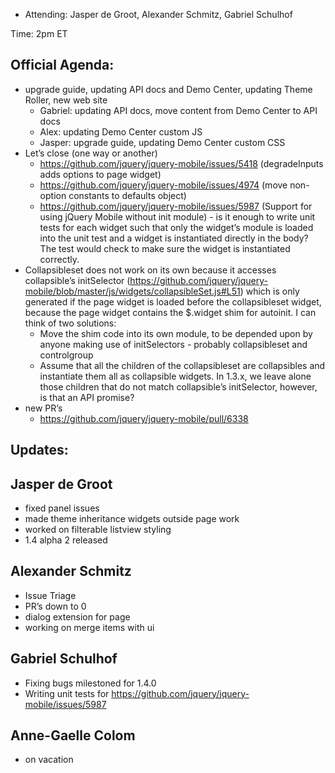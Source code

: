 * Attending: Jasper de Groot, Alexander Schmitz, Gabriel Schulhof

Time: 2pm ET

## Official Agenda:
* upgrade guide, updating API docs and Demo Center, updating Theme Roller, new web site
  - Gabriel: updating API docs, move content from Demo Center to API docs
  - Alex: updating Demo Center custom JS
  - Jasper: upgrade guide, updating Demo Center custom CSS
* Let’s close (one way or another)
  - https://github.com/jquery/jquery-mobile/issues/5418 (degradeInputs adds options to page widget)
  - https://github.com/jquery/jquery-mobile/issues/4974 (move non-option constants to defaults object)
  - https://github.com/jquery/jquery-mobile/issues/5987 (Support for using jQuery Mobile without init module) - is it enough to write unit tests for each widget such that only the widget’s module is loaded into the unit test and a widget is instantiated directly in the body? The test would check to make sure the widget is instantiated correctly.
* Collapsibleset does not work on its own because it accesses collapsible’s initSelector (https://github.com/jquery/jquery-mobile/blob/master/js/widgets/collapsibleSet.js#L51) which is only generated if the page widget is loaded before the collapsibleset widget, because the page widget contains the $.widget shim for autoinit. I can think of two solutions:
  - Move the shim code into its own module, to be depended upon by anyone making use of initSelectors - probably collapsibleset and controlgroup
  - Assume that all the children of the collapsibleset are collapsibles and instantiate them all as collapsible widgets. In 1.3.x, we leave alone those children that do not match collapsible’s initSelector, however, is that an API promise?
* new PR’s
  - https://github.com/jquery/jquery-mobile/pull/6338

## Updates:

## Jasper de Groot
* fixed panel issues
* made theme inheritance widgets outside page work
* worked on filterable listview styling
* 1.4 alpha 2 released

## Alexander Schmitz
* Issue Triage
* PR’s down to 0
* dialog extension for page
* working on merge items with ui

## Gabriel Schulhof
* Fixing bugs milestoned for 1.4.0
* Writing unit tests for https://github.com/jquery/jquery-mobile/issues/5987

## Anne-Gaelle Colom 
* on vacation
